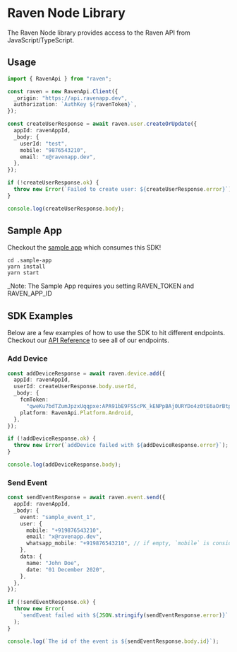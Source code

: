 # Raven Node Library

The Raven Node library provides access to the Raven API from JavaScript/TypeScript.

## Usage

```typescript
import { RavenApi } from "raven";

const raven = new RavenApi.Client({
  _origin: "https://api.ravenapp.dev",
  authorization: `AuthKey ${ravenToken}`,
});

const createUserResponse = await raven.user.createOrUpdate({
  appId: ravenAppId,
  _body: {
    userId: "test",
    mobile: "9876543210",
    email: "x@ravenapp.dev",
  },
});

if (!createUserResponse.ok) {
  throw new Error(`Failed to create user: ${createUserResponse.error}`);
}

console.log(createUserResponse.body);
```

## Sample App

Checkout the [sample app](.sample-app/app.ts) which consumes this SDK!

```
cd .sample-app
yarn install
yarn start
```

\_Note: The Sample App requires you setting RAVEN_TOKEN and RAVEN_APP_ID

## SDK Examples

Below are a few examples of how to use the SDK to hit different endpoints. Checkout our [API Reference](https://docs.ravenapp.dev/) to see all of our endpoints.

### Add Device

```typescript
const addDeviceResponse = await raven.device.add({
  appId: ravenAppId,
  userId: createUserResponse.body.userId,
  _body: {
    fcmToken:
      "qweKu7bdTZumJpzxUqqpxe:APA91bE9FSScPK_kENPpBAj0URYDo4z0tE6aOrBtpgaA1I1OC7GBes1lR71EWRhavLGMzDMKPPLkUoqtvPHzCgq-8ObU4AOJjbPdpkyRWqc8mqrUV2EkvsziLZvFccwtyI7-lQQhSJDe",
    platform: RavenApi.Platform.Android,
  },
});

if (!addDeviceResponse.ok) {
  throw new Error(`addDevice failed with ${addDeviceResponse.error}`);
}

console.log(addDeviceResponse.body);
```

### Send Event

```typescript
const sendEventResponse = await raven.event.send({
  appId: ravenAppId,
  _body: {
    event: "sample_event_1",
    user: {
      mobile: "+919876543210",
      email: "x@ravenapp.dev",
      whatsapp_mobile: "+919876543210", // if empty, `mobile` is considered for whatsapp
    },
    data: {
      name: "John Doe",
      date: "01 December 2020",
    },
  },
});

if (!sendEventResponse.ok) {
  throw new Error(
    `sendEvent failed with ${JSON.stringify(sendEventResponse.error)}`
  );
}

console.log(`The id of the event is ${sendEventResponse.body.id}`);
```
